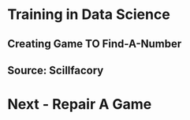 # Training in Data Science
## Creating Game TO Find-A-Number
## Source: Scillfacory
# Next - Repair A Game